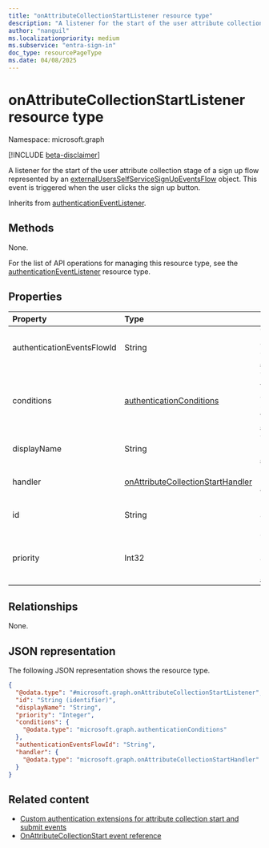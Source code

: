 ```yaml
---
title: "onAttributeCollectionStartListener resource type"
description: "A listener for the start of the user attribute collection stage of a sign up flow represented by an externalUsersSelfServiceSignUpEventsFlow object."
author: "nanguil"
ms.localizationpriority: medium
ms.subservice: "entra-sign-in"
doc_type: resourcePageType
ms.date: 04/08/2025
---
```


# onAttributeCollectionStartListener resource type

Namespace: microsoft.graph

[!INCLUDE [beta-disclaimer](../../includes/beta-disclaimer.md)]

A listener for the start of the user attribute collection stage of a sign up flow represented by an [externalUsersSelfServiceSignUpEventsFlow](../resources/externalusersselfservicesignupeventsflow.md) object. This event is triggered when the user clicks the sign up button.

Inherits from [authenticationEventListener](../resources/authenticationeventlistener.md).

## Methods
None.

For the list of API operations for managing this resource type, see the [authenticationEventListener](../resources/authenticationeventlistener.md) resource type.

## Properties
|Property|Type|Description|
|:---|:---|:---|
|authenticationEventsFlowId|String|The identifier of the authenticationEventsFlow object. Inherited from [authenticationEventListener](../resources/authenticationeventlistener.md).|
|conditions|[authenticationConditions](../resources/authenticationconditions.md)|The conditions on which this authenticationEventListener should trigger. Inherited from [authenticationEventListener](../resources/authenticationeventlistener.md).|
|displayName|String|The display name of the listener. Inherited from [authenticationEventListener](../resources/authenticationeventlistener.md).|
|handler|[onAttributeCollectionStartHandler](../resources/onattributecollectionstarthandler.md)|Configuration for what to invoke if the event resolves to this listener.|
|id|String|Identifier for this authenticationEventListener. Inherited from [entity](../resources/entity.md).|
|priority|Int32|The priority of this handler. Between 0 (lower priority) and 1000 (higher priority). Inherited from [authenticationEventListener](../resources/authenticationeventlistener.md).|

## Relationships
None.

## JSON representation
The following JSON representation shows the resource type.
<!-- {
  "blockType": "resource",
  "keyProperty": "id",
  "@odata.type": "microsoft.graph.onAttributeCollectionStartListener",
  "baseType": "microsoft.graph.authenticationEventListener",
  "openType": false
}
-->
``` json
{
  "@odata.type": "#microsoft.graph.onAttributeCollectionStartListener",
  "id": "String (identifier)",
  "displayName": "String",
  "priority": "Integer",
  "conditions": {
    "@odata.type": "microsoft.graph.authenticationConditions"
  },
  "authenticationEventsFlowId": "String",
  "handler": {
    "@odata.type": "microsoft.graph.onAttributeCollectionStartHandler"
  }
}
```

## Related content

- [Custom authentication extensions for attribute collection start and submit events](/entra/identity-platform/custom-extension-attribute-collection)
- [OnAttributeCollectionStart event reference](/entra/identity-platform/custom-extension-onattributecollectionstart-reference)
